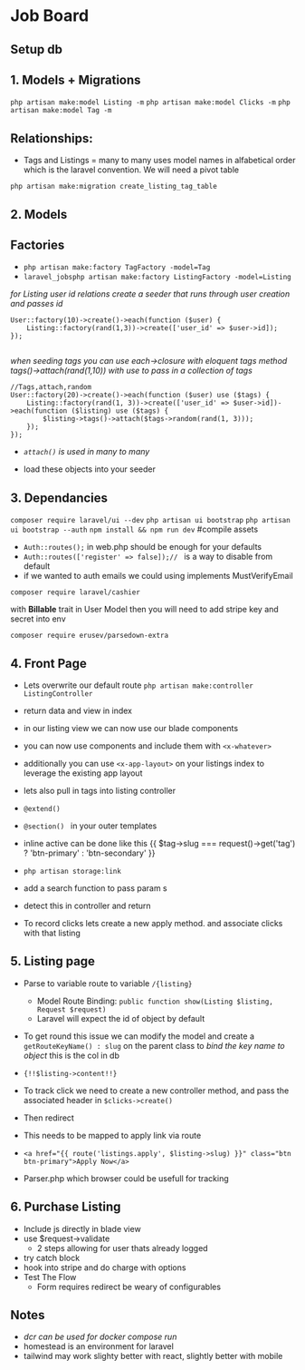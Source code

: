 # Job Board

## Setup db

## 1. Models + Migrations

`php artisan make:model Listing -m`
`php artisan make:model Clicks -m`
`php artisan make:model Tag -m`

## Relationships:

- Tags and Listings = many to many uses model names in alfabetical order which is the laravel convention. We will need a pivot table

`php artisan make:migration create_listing_tag_table`



## 2. Models

## Factories

- `php artisan make:factory TagFactory -model=Tag`
- `laravel_jobsphp artisan make:factory ListingFactory -model=Listing`

*for Listing user id relations create a seeder that runs through user creation and passes id*

```
User::factory(10)->create()->each(function ($user) {
    Listing::factory(rand(1,3))->create(['user_id' => $user->id]);
}); 
 
```

*when seeding tags you can use each->closure with eloquent tags method tags()->attach(rand(1,10)) with use to pass in a collection of tags*



```
//Tags,attach,random 
User::factory(20)->create()->each(function ($user) use ($tags) {
    Listing::factory(rand(1, 3))->create(['user_id' => $user->id])->each(function ($listing) use ($tags) {
        $listing->tags()->attach($tags->random(rand(1, 3)));
    });
});
```

- *`attach()` is used in many to many*

- load these objects into your seeder 

## 3. Dependancies 

`composer require laravel/ui --dev`
`php artisan ui bootstrap`
`php artisan ui bootstrap --auth`
`npm install && npm run dev` #compile assets


- `Auth::routes();` in web.php should be enough for your defaults
- `Auth::routes(['register' => false]);// ` is a way to disable from default
- if we wanted to auth emails we could using  implements MustVerifyEmail

`composer require laravel/cashier`

with **Billable** trait in User Model
then you will need to add stripe key and secret into env

`composer require erusev/parsedown-extra`


## 4. Front Page
- Lets overwrite our default route
`php artisan make:controller ListingController`
- return data and view in index 

- in our listing view we can now use our blade components
- you can now use components and include them with `<x-whatever>`
- additionally you can use `<x-app-layout>` on your listings index to leverage the existing app layout
- lets also pull in tags into listing controller
- `@extend()`
- `@section() ` in your outer templates
- inline active can be done like this {{ $tag->slug === request()->get('tag') ? 'btn-primary' : 'btn-secondary' }}
- `php artisan storage:link`
- add a search function to pass param s
- detect this in controller and return

- To record clicks lets create a new apply method. and associate clicks with that listing

## 5. Listing page

- Parse to variable route to variable `/{listing}`
    - Model Route Binding: `public function show(Listing $listing, Request $request)`
    - Laravel will expect the id of object by default
- To get round this issue we can modify the model and create a `getRouteKeyName() : slug` on the parent class to *bind the key name to object* this is the col in db
- `{!!$listing->content!!}`

- To track click we need to create a new controller method, and pass the associated header in `$clicks->create()`
- Then redirect
- This needs to be mapped to apply link via route
- `<a href="{{ route('listings.apply', $listing->slug) }}" class="btn btn-primary">Apply Now</a>`

- Parser.php which browser could be usefull for tracking

## 6. Purchase Listing
- Include js directly in blade view
- use $request->validate 
    - 2 steps allowing for user thats already logged 
- try catch block
- hook into stripe and do charge with options
- Test The Flow
    - Form requires redirect be weary of configurables

## Notes

- *dcr can be used for docker compose run*
- homestead is an environment for laravel
- tailwind may work slighty better with react, slightly better with mobile
